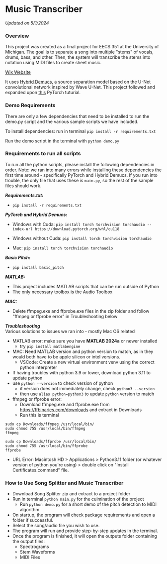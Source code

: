 # Music Transcriber

_Updated on 5/1/2024_

### Overview
This project was created as a final project for EECS 351 at the University of Michigan.
The goal is to separate a song into multiple "stems" of vocals, drums, bass, and other. Then,
the system will transcribe the stems into notation using MIDI files to create sheet music.

[Wix Website](https://jravery.wixsite.com/music-transcriber)

It uses [Hybrid Demucs](https://github.com/facebookresearch/demucs), a source separation model based on the U-Net 
convolutional network inspired by Wave U-Net. This project followed and expanded upon 
[this](https://github.com/pytorch/audio/blob/main/examples/tutorials/hybrid_demucs_tutorial.py) PyTorch tuturial.


### Demo Requirements
There are only a few dependencies that need to be installed to run the demo.py script and the various sample scripts
we have included.

To install dependencies: run in terminal ```pip install -r requirements.txt```

Run the demo script in the terminal with ```python demo.py```

### Requirements to run all scripts
To run all the python scripts, please install the following dependencies in order. Note: we ran into many errors while
installing these dependencies the first time around - specifically PyTorch and Hybrid Demucs. If you run into
trouble, the only file that uses these is ```main.py```, so the rest of the sample files should work.

**_Requirements.txt:_**
- ```pip install -r requirements.txt```

**_PyTorch and Hybrid Demucs:_**
- Windows with Cuda: ```pip install torch torchvision torchaudio --index-url https://download.pytorch.org/whl/cu118```

- Windows without Cuda: ```pip install torch torchvision torchaudio```

- Mac: ```pip install torch torchvision torchaudio```

**_Basic Pitch:_**
- ```pip install basic_pitch```

**_MATLAB:_**
- This project includes MATLAB scripts that can be run outside of Python
- The only necessary toolbox is the Audio Toolbox

**_MAC:_**
- Delete ffmpeg.exe and ffprobe.exe files in the zip folder and follow "ffmpeg or ffprobe 
error" in Troubleshooting below

**_Troubleshooting_** \
Various solutions to issues we ran into - mostly Mac OS related
- MATLAB error: make sure you have **MATLAB 2024a** or newer installed
  - try ```pip install matlabengine```
- MAC: Need MATLAB version and python version to match, as in they would both
have to be apple silicon or intel versions.
  - VSCode: Create a new virtual environment venv using the correct python interpreter
- If having troubles with python 3.9 or lower, download python 3.11 to update python
- use ```python --version``` to check version of python
  - if version does not immediately change, check ```python3 --version```
  - then use ```alias python=python3``` to update ```python``` version to match
- ffmpeg or ffprobe error:
  - Download ffmpeg.exe and ffprobe.exe from https://ffbinaries.com/downloads and extract in Downloads
  - Run this is terminal
```
sudo cp Downloads/ffmpeg /usr/local/bin/
sudo chmod 755 /usr/local/bin/ffmpeg
ffmpeg

sudo cp Downloads/ffprobe /usr/local/bin/
sudo chmod 755 /usr/local/bin/ffprobe
ffprobe
```
- URL Error: Macintosh HD > Applications > Python3.11 folder (or whatever version of python you're using) > double click on "Install Certificates.command" file.

### How to Use Song Splitter and Music Transcriber

- Download Song Splitter zip and extract to a project folder
- Run in terminal ```python main.py``` for the culmination of the project
  - Run ```python demo.py``` for a short demo of the pitch detection to MIDI algorithm
- On startup, the program will check package requirements and open a folder if successful.
- Select the song/audio file you wish to use.
- The program will run and provide step-by-step updates in the terminal.
- Once the program is finished, it will open the outputs folder containing the output files:
  - Spectrograms
  - Stem Waveforms
  - MIDI Files

